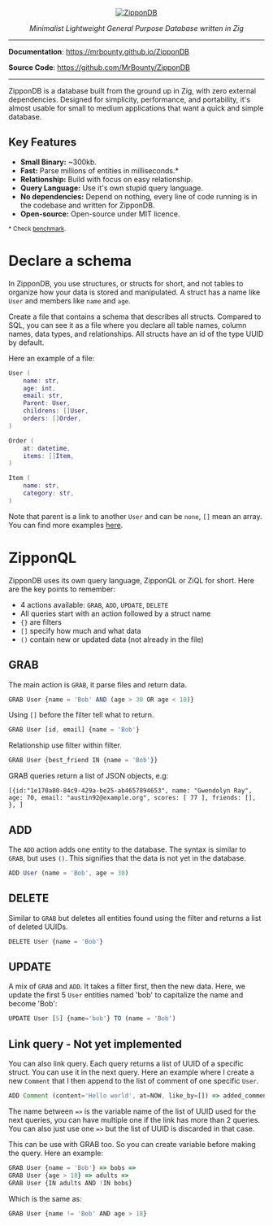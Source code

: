 <p align="center">
  <a href="/ZipponDB"><img src="https://mrbounty.github.io/ZipponDB/images/banner.png" alt="ZipponDB"></a>
</p>
<p align="center">
    <em>Minimalist Lightweight General Purpose Database written in Zig</em>
</p>

---

**Documentation**: <a href="/ZipponDB" target="_blank">https://mrbounty.github.io/ZipponDB</a>

**Source Code**: <a href="https://github.com/MrBounty/ZipponDB" target="_blank">https://github.com/MrBounty/ZipponDB</a>

---

ZipponDB is a database built from the ground up in Zig, with zero external dependencies. Designed for simplicity, 
performance, and portability, it's almost usable for small to 
medium applications that want a quick and simple database.

## Key Features

* **Small Binary:** ~300kb.
* **Fast:** Parse millions of entities in milliseconds.*
* **Relationship:** Build with focus on easy relationship.
* **Query Language:** Use it's own stupid query language.
* **No dependencies:** Depend on nothing, every line of code running is in the codebase and written for ZipponDB.
* **Open-source:** Open-source under MIT licence.

<small>* Check <a href="https://mrbounty.github.io/ZipponDB/Benchmark/">benchmark</a>.</small>

# Declare a schema

In ZipponDB, you use structures, or structs for short, and not tables to organize how your data is stored and manipulated. A struct has a name like `User` and members like `name` and `age`.

Create a file that contains a schema that describes all structs. Compared to SQL, you can see it as a file where you declare all table names, column names, data types, and relationships. 
All structs have an id of the type UUID by default.

Here an example of a file:
```lua
User (
    name: str,
    age: int,
    email: str,
    Parent: User,
    childrens: []User,
    orders: []Order,
)

Order (
    at: datetime,
    items: []Item,
)

Item (
    name: str,
    category: str,
)
```

Note that parent is a link to another `User` and can be `none`, `[]` mean an array. You can find more examples [here](https://github.com/MrBounty/ZipponDB/tree/main/schema).

# ZipponQL

ZipponDB uses its own query language, ZipponQL or ZiQL for short. Here are the key points to remember:
- 4 actions available: `GRAB`, `ADD`, `UPDATE`, `DELETE`
- All queries start with an action followed by a struct name
- `{}` are filters
- `[]` specify how much and what data
- `()` contain new or updated data (not already in the file)

## GRAB

The main action is `GRAB`, it parse files and return data.  
```js
GRAB User {name = 'Bob' AND (age > 30 OR age < 10)}
```

Using `[]` before the filter tell what to return.  
```js
GRAB User [id, email] {name = 'Bob'}
```

Relationship use filter within filter.
```js
GRAB User {best_friend IN {name = 'Bob'}}
```

GRAB queries return a list of JSON objects, e.g:
```
[{id:"1e170a80-84c9-429a-be25-ab4657894653", name: "Gwendolyn Ray", age: 70, email: "austin92@example.org", scores: [ 77 ], friends: [], }, ]
```

## ADD

The `ADD` action adds one entity to the database. The syntax is similar to `GRAB`, but uses `()`. This signifies that the data is not yet in the database.
```js
ADD User (name = 'Bob', age = 30)
```

## DELETE

Similar to `GRAB` but deletes all entities found using the filter and returns a list of deleted UUIDs.
```js
DELETE User {name = 'Bob'}
```

## UPDATE

A mix of `GRAB` and `ADD`. It takes a filter first, then the new data.
Here, we update the first 5 `User` entities named 'bob' to capitalize the name and become 'Bob':
```js
UPDATE User [5] {name='bob'} TO (name = 'Bob')
```

## Link query - Not yet implemented

You can also link query. Each query returns a list of UUID of a specific struct. You can use it in the next query.
Here an example where I create a new `Comment` that I then append to the list of comment of one specific `User`.
```js
ADD Comment (content='Hello world', at=NOW, like_by=[]) => added_comment => UPDATE User {id = '000'} TO (comments APPEND added_comment)
```

The name between `=>` is the variable name of the list of UUID used for the next queries, you can have multiple one if the link has more than 2 queries.
You can also just use one `=>` but the list of UUID is discarded in that case.

This can be use with GRAB too. So you can create variable before making the query. Here an example:
```js
GRAB User {name = 'Bob'} => bobs =>
GRAB User {age > 18} => adults =>
GRAB User {IN adults AND !IN bobs}
```

Which is the same as:
```js
GRAB User {name != 'Bob' AND age > 18}
```
